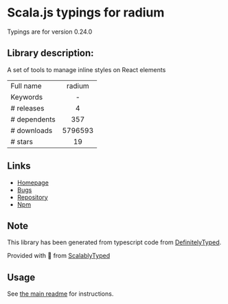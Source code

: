 
# Scala.js typings for radium

Typings are for version 0.24.0

## Library description:
A set of tools to manage inline styles on React elements

|                    |                 |
| ------------------ | :-------------: |
| Full name          | radium |
| Keywords           | - |
| # releases         | 4 |
| # dependents       | 357 |
| # downloads        | 5796593 |
| # stars            | 19 |

## Links
- [Homepage](https://github.com/formidablelabs/radium)
- [Bugs](https://github.com/formidablelabs/radium/issues)
- [Repository](https://github.com/formidablelabs/radium)
- [Npm](https://www.npmjs.com/package/radium)
    


## Note
This library has been generated from typescript code from [DefinitelyTyped](https://definitelytyped.org).

Provided with :purple_heart: from [ScalablyTyped](https://github.com/oyvindberg/ScalablyTyped)

## Usage
See [the main readme](../../readme.md) for instructions.


